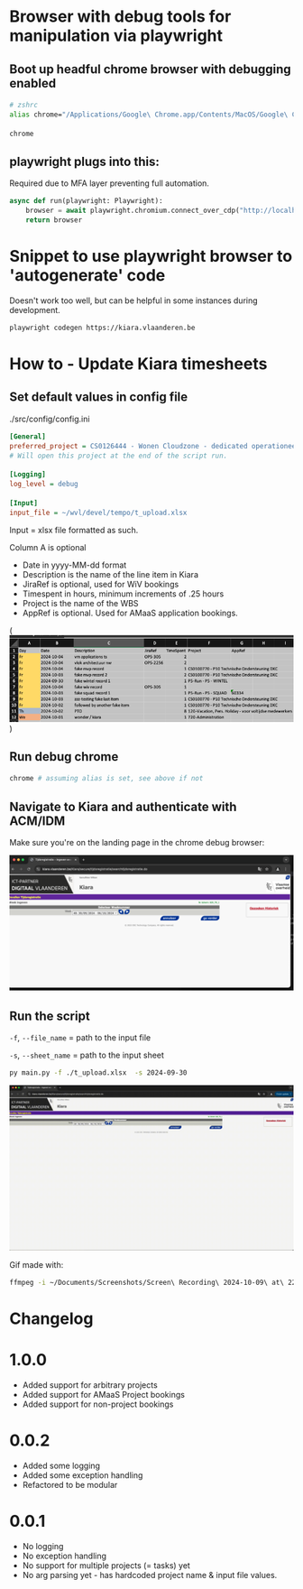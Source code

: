 # Browser with debug tools for manipulation via playwright


## Boot up headful chrome browser with debugging enabled
```sh
# zshrc
alias chrome="/Applications/Google\ Chrome.app/Contents/MacOS/Google\ Chrome --remote-debugging-port=9222"

chrome
```

## playwright plugs into this:

Required due to MFA layer preventing full automation.
```python
async def run(playwright: Playwright):
    browser = await playwright.chromium.connect_over_cdp("http://localhost:9222")
    return browser
```

# Snippet to use playwright browser to 'autogenerate' code
Doesn't work too well, but can be helpful in some instances during development.

```sh
playwright codegen https://kiara.vlaanderen.be
```

# How to - Update Kiara timesheets

## Set default values in config file

./src/config/config.ini
```ini
[General]
preferred_project = CS0126444 - Wonen Cloudzone - dedicated operationeel projectteam
# Will open this project at the end of the script run.

[Logging]
log_level = debug

[Input]
input_file = ~/wvl/devel/tempo/t_upload.xlsx

```

Input = xlsx file formatted as such.

Column A is optional

- Date in yyyy-MM-dd format
- Description is the name of the line item in Kiara
- JiraRef is optional, used for WiV bookings
- Timespent in hours, minimum increments of .25 hours
- Project is the name of the WBS
- AppRef is optional. Used for AMaaS application bookings.

(![alt text](image-3.png))

## Run debug chrome

```sh
chrome # assuming alias is set, see above if not
```

## Navigate to Kiara and authenticate with ACM/IDM
Make sure you're on the landing page in the chrome debug browser:

![alt text](image-2.png)

## Run the script

`-f`, `--file_name` = path to the input file

`-s`, `--sheet_name` = path to the input sheet

```sh
py main.py -f ./t_upload.xlsx  -s 2024-09-30
```

![gif](output.gif)

Gif made with:
```sh
ffmpeg -i ~/Documents/Screenshots/Screen\ Recording\ 2024-10-09\ at\ 22.08.42.mov -pix_fmt rgb8 -r 10 output.gif && gifsicle -O3 output.gif -output.gif
```

# Changelog

# 1.0.0

- Added support for arbitrary projects
- Added support for AMaaS Project bookings
- Added support for non-project bookings

# 0.0.2
- Added some logging
- Added some exception handling
- Refactored to be modular

# 0.0.1

- No logging
- No exception handling
- No support for multiple projects (= tasks) yet
- No arg parsing yet - has hardcoded project name & input file values.
